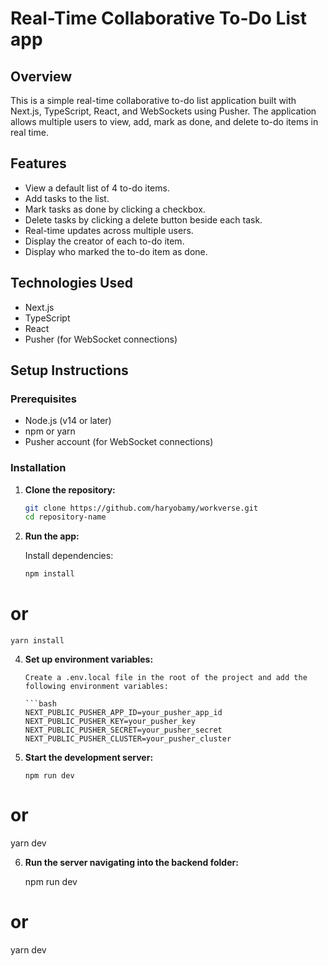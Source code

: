 # Real-Time Collaborative To-Do List app

## Overview

This is a simple real-time collaborative to-do list application built with Next.js, TypeScript, React, and WebSockets using Pusher. The application allows multiple users to view, add, mark as done, and delete to-do items in real time.

## Features

- View a default list of 4 to-do items.
- Add tasks to the list.
- Mark tasks as done by clicking a checkbox.
- Delete tasks by clicking a delete button beside each task.
- Real-time updates across multiple users.
- Display the creator of each to-do item.
- Display who marked the to-do item as done.

## Technologies Used

- Next.js
- TypeScript
- React
- Pusher (for WebSocket connections)

## Setup Instructions

### Prerequisites

- Node.js (v14 or later)
- npm or yarn
- Pusher account (for WebSocket connections)

### Installation

1. **Clone the repository:**

   ```bash
   git clone https://github.com/haryobamy/workverse.git
   cd repository-name

   ```

2. **Run the app:**

   Install dependencies:

   ```bash
   npm install
   ```

# or

    yarn install

4.  **Set up environment variables:**

        Create a .env.local file in the root of the project and add the following environment variables:

        ```bash
        NEXT_PUBLIC_PUSHER_APP_ID=your_pusher_app_id
        NEXT_PUBLIC_PUSHER_KEY=your_pusher_key
        NEXT_PUBLIC_PUSHER_SECRET=your_pusher_secret
        NEXT_PUBLIC_PUSHER_CLUSTER=your_pusher_cluster

5.  **Start the development server:**

        npm run dev

# or

yarn dev

6. **Run the server navigating into the backend folder:**

   npm run dev

# or

yarn dev
